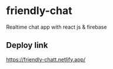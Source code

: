 # friendly-chat
Realtime chat app with react js &amp; firebase

## Deploy link
https://friendly-chatt.netlify.app/
